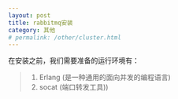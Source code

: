 ```yaml
---
layout: post
title: rabbitmq安装
category: 其他
# permalink: /other/cluster.html
---
```


在安装之前，我们需要准备的运行环境有：
> 1. Erlang (是一种通用的面向并发的编程语言)
> 1. socat (端口转发工具))


